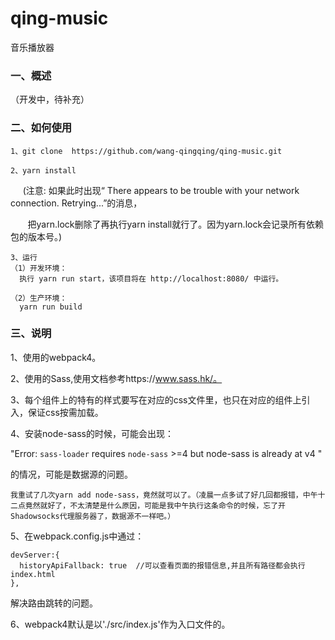 # qing-music
音乐播放器

### 一、概述

  （开发中，待补充）

### 二、如何使用

    1、git clone  https://github.com/wang-qingqing/qing-music.git
    
    2、yarn install
      
      (注意:
        如果此时出现“ There appears to be trouble with your network connection. Retrying...”的消息，
        
        把yarn.lock删除了再执行yarn install就行了。因为yarn.lock会记录所有依赖包的版本号。)
        
    3、运行
    （1）开发环境：
      执行 yarn run start，该项目将在 http://localhost:8080/ 中运行。
      
    （2）生产环境：
      yarn run build


### 三、说明

1、使用的webpack4。

2、使用的Sass,使用文档参考https://www.sass.hk/。

3、每个组件上的特有的样式要写在对应的css文件里，也只在对应的组件上引入，保证css按需加载。

4、安装node-sass的时候，可能会出现：

  "Error: `sass-loader` requires `node-sass` >=4 but node-sass is already at v4 "

  的情况，可能是数据源的问题。

    我重试了几次yarn add node-sass，竟然就可以了。（凌晨一点多试了好几回都报错，中午十二点竟然就好了，不太清楚是什么原因，可能是我中午执行这条命令的时候，忘了开Shadowsocks代理服务器了，数据源不一样吧。）

5、在webpack.config.js中通过：

    devServer:{
      historyApiFallback: true  //可以查看页面的报错信息,并且所有路径都会执行index.html
    },

  解决路由跳转的问题。

6、webpack4默认是以'./src/index.js'作为入口文件的。







